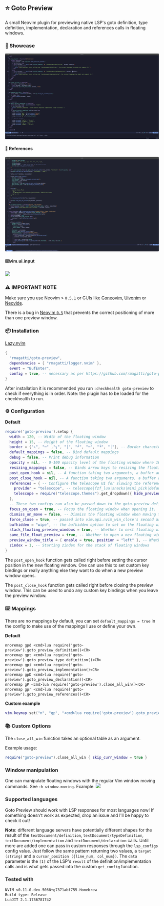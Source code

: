 ## ⭐ Goto Preview
A small Neovim plugin for previewing native LSP's goto definition, type definition, implementation, declaration and references calls in floating windows.

### 🚀 Showcase
<img src="https://github.com/rmagatti/readme-assets/blob/main/goto-preview-zoomed.gif" />

#### 🔗 References
<img src="https://github.com/rmagatti/readme-assets/blob/main/goto-preview-references.gif" />

#### ⌨️vim.ui.input
<img src="https://github.com/rmagatti/readme-assets/blob/main/vim-ui-input-fullres.gif" />

### ⚠️ IMPORTANT NOTE
Make sure you use Neovim > `0.5.1` or GUIs like [Goneovim](https://github.com/akiyosi/goneovim), [Uivonim](https://github.com/smolck/uivonim) or [Neovide](https://github.com/neovide/neovide).

There is a bug in [Neovim `0.5`](https://github.com/neovim/neovim/issues/14735) that prevents the correct positioning of more than one preview window.

### 📦 Installation
[Lazy.nvim](https://github.com/folke/lazy.nvim)
```lua
{
  "rmagatti/goto-preview",
  dependencies = { "rmagatti/logger.nvim" },
  event = "BufEnter",
  config = true, -- necessary as per https://github.com/rmagatti/goto-preview/issues/88
}
```

After installation it is recommended you run `:checkhealth goto-preview` to check if everything is in order.
Note: the plugin has to be loaded for the checkhealth to run.

### ⚙️ Configuration

**Default**
```lua
require('goto-preview').setup {
  width = 120, -- Width of the floating window
  height = 15, -- Height of the floating window
  border = {"↖", "─" ,"┐", "│", "┘", "─", "└", "│"}, -- Border characters of the floating window
  default_mappings = false, -- Bind default mappings
  debug = false, -- Print debug information
  opacity = nil, -- 0-100 opacity level of the floating window where 100 is fully transparent.
  resizing_mappings = false, -- Binds arrow keys to resizing the floating window.
  post_open_hook = nil, -- A function taking two arguments, a buffer and a window to be ran as a hook.
  post_close_hook = nil, -- A function taking two arguments, a buffer and a window to be ran as a hook.
  references = { -- Configure the telescope UI for slowing the references cycling window.
    provider = "telescope", -- telescope|fzf_lua|snacks|mini_pick|default
    telescope = require("telescope.themes").get_dropdown({ hide_preview = false })
  },
  -- These two configs can also be passed down to the goto-preview definition and implementation calls for one off "peak" functionality.
  focus_on_open = true, -- Focus the floating window when opening it.
  dismiss_on_move = false, -- Dismiss the floating window when moving the cursor.
  force_close = true, -- passed into vim.api.nvim_win_close's second argument. See :h nvim_win_close
  bufhidden = "wipe", -- the bufhidden option to set on the floating window. See :h bufhidden
  stack_floating_preview_windows = true, -- Whether to nest floating windows
  same_file_float_preview = true, -- Whether to open a new floating window for a reference within the current file
  preview_window_title = { enable = true, position = "left" }, -- Whether to set the preview window title as the filename
  zindex = 1, -- Starting zindex for the stack of floating windows
}
```

The `post_open_hook` function gets called right before setting the cursor position in the new floating window.
One can use this to set custom key bindings or really anything else they want to do when a new preview window opens.

The `post_close_hook` function gets called right before closing the preview window. This can be used to undo any
custom key bindings when you leave the preview window.

### ⌨️ Mappings
There are no mappings by default, you can set `default_mappings = true` in the config to make use of the mappings I use or define your own.

**Default**
```viml
nnoremap gpd <cmd>lua require('goto-preview').goto_preview_definition()<CR>
nnoremap gpt <cmd>lua require('goto-preview').goto_preview_type_definition()<CR>
nnoremap gpi <cmd>lua require('goto-preview').goto_preview_implementation()<CR>
nnoremap gpD <cmd>lua require('goto-preview').goto_preview_declaration()<CR>
nnoremap gP <cmd>lua require('goto-preview').close_all_win()<CR>
nnoremap gpr <cmd>lua require('goto-preview').goto_preview_references()<CR>
```

**Custom example**
```lua
vim.keymap.set("n", "gp", "<cmd>lua require('goto-preview').goto_preview_definition()<CR>", {noremap=true})
```

### 📚 Custom Options

The `close_all_win` function takes an optional table as an argument.

Example usage:
```lua
require("goto-preview").close_all_win { skip_curr_window = true }
```

### Window manipulation
One can manipulate floating windows with the regular Vim window moving commands. See `:h window-moving`.
Example:
<img src="https://user-images.githubusercontent.com/2881382/121652080-88716e00-ca58-11eb-811c-677ec61d8e25.gif" />

### Supported languages
Goto Preview should work with LSP responses for most languages now! If something doesn't work as expected, drop an issue and I'll be happy to check it out!

**Note:** different language servers have potentially different shapes for the result of the `textDocument/definition`, `textDocument/typeDefinition`, `textDocument/implementation` and `textDocument/declaration` calls.
Until more are added one can pass in custom responses through the `lsp_configs` config value. Just follow the same pattern returning two values, a `target (string)` and a `cursor_position ({line_num, col_num})`. The `data` parameter is the `[1]` of the LSP's `result` of the definition/implementation calls and is what gets passed into the custom `get_config` function.


### Tested with
```
NVIM v0.11.0-dev-5068+g7371abf755-Homebrew
Build type: Release
LuaJIT 2.1.1736781742
```
